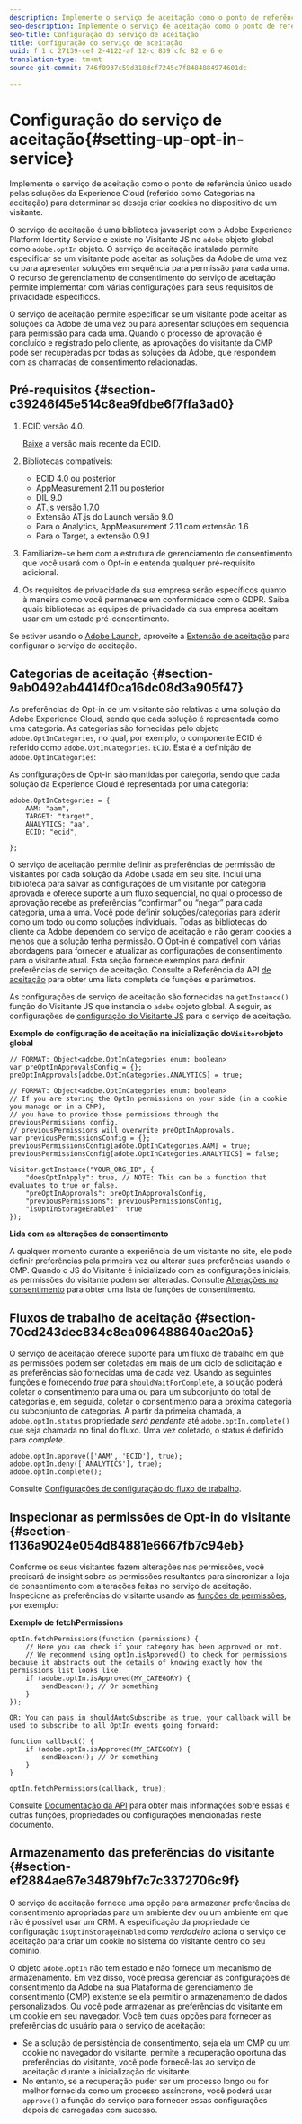 ```yaml
---
description: Implemente o serviço de aceitação como o ponto de referência único usado pelas soluções da Experience Cloud (referido como Categorias na aceitação) para determinar se deseja criar cookies no dispositivo de um visitante.
seo-description: Implemente o serviço de aceitação como o ponto de referência único usado pelas soluções da Experience Cloud (referido como Categorias na aceitação) para determinar se deseja criar cookies no dispositivo de um visitante.
seo-title: Configuração do serviço de aceitação
title: Configuração do serviço de aceitação
uuid: f 1 c 27139-cef 2-4122-af 12-c 839 cfc 82 e 6 e
translation-type: tm+mt
source-git-commit: 746f8937c59d318dcf7245c7f8484884974601dc

---
```



# Configuração do serviço de aceitação{#setting-up-opt-in-service}

Implemente o serviço de aceitação como o ponto de referência único usado pelas soluções da Experience Cloud (referido como Categorias na aceitação) para determinar se deseja criar cookies no dispositivo de um visitante.

O serviço de aceitação é uma biblioteca javascript com o Adobe Experience Platform Identity Service e existe no Visitante JS no `adobe` objeto global como `adobe.optIn` objeto. O serviço de aceitação instalado permite especificar se um visitante pode aceitar as soluções da Adobe de uma vez ou para apresentar soluções em sequência para permissão para cada uma. O recurso de gerenciamento de consentimento do serviço de aceitação permite implementar com várias configurações para seus requisitos de privacidade específicos.

O serviço de aceitação permite especificar se um visitante pode aceitar as soluções da Adobe de uma vez ou para apresentar soluções em sequência para permissão para cada uma. Quando o processo de aprovação é concluído e registrado pelo cliente, as aprovações do visitante da CMP pode ser recuperadas por todas as soluções da Adobe, que respondem com as chamadas de consentimento relacionadas.

## Pré-requisitos {#section-c39246f45e514c8ea9fdbe6f7ffa3ad0}

1. ECID versão 4.0.

   [Baixe](https://github.com/Adobe-Marketing-Cloud/id-service/releases) a versão mais recente da ECID.

1. Bibliotecas compatíveis:

   * ECID 4.0 ou posterior
   * AppMeasurement 2.11 ou posterior
   * DIL 9.0
   * AT.js versão 1.7.0
   * Extensão AT.js do Launch versão 9.0
   * Para o Analytics, AppMeasurement 2.11 com extensão 1.6
   * Para o Target, a extensão 0.9.1

1. Familiarize-se bem com a estrutura de gerenciamento de consentimento que você usará com o Opt-in e entenda qualquer pré-requisito adicional.

   <!--
   For IAB, see here for additional pre-reqs.
   -->

1. Os requisitos de privacidade da sua empresa serão específicos quanto à maneira como você permanece em conformidade com o GDPR. Saiba quais bibliotecas as equipes de privacidade da sua empresa aceitam usar em um estado pré-consentimento.

Se estiver usando o [Adobe Launch](https://docs.adobelaunch.com/), aproveite a [Extensão de aceitação](../../implementation-guides/opt-in-service/launch.md) para configurar o serviço de aceitação.

## Categorias de aceitação {#section-9ab0492ab4414f0ca16dc08d3a905f47}

As preferências de Opt-in de um visitante são relativas a uma solução da Adobe Experience Cloud, sendo que cada solução é representada como uma categoria. As categorias são fornecidas pelo objeto `adobe.OptInCategories`, no qual, por exemplo, o componente ECID é referido como `adobe.OptInCategories`. `ECID`. Esta é a definição de `adobe.OptInCategories`:

As configurações de Opt-in são mantidas por categoria, sendo que cada solução da Experience Cloud é representada por uma categoria:

```
adobe.OptInCategories = { 
    AAM: "aam", 
    TARGET: "target",  
    ANALYTICS: "aa", 
    ECID: "ecid", 
     
};
```

O serviço de aceitação permite definir as preferências de permissão de visitantes por cada solução da Adobe usada em seu site. Inclui uma biblioteca para salvar as configurações de um visitante por categoria aprovada e oferece suporte a um fluxo sequencial, no qual o processo de aprovação recebe as preferências “confirmar” ou “negar” para cada categoria, uma a uma. Você pode definir soluções/categorias para aderir como um todo ou como soluções individuais.
Todas as bibliotecas do cliente da Adobe dependem do serviço de aceitação e não geram cookies a menos que a solução tenha permissão. O Opt-in é compatível com várias abordagens para fornecer e atualizar as configurações de consentimento para o visitante atual. Esta seção fornece exemplos para definir preferências de serviço de aceitação. Consulte a Referência da API [de aceitação](../../implementation-guides/opt-in-service/api.md#reference-4f30152333dd4990ab10c1b8b82fc867) para obter uma lista completa de funções e parâmetros.

As configurações de serviço de aceitação são fornecidas na `getInstance()` função do Visitante JS que instancia o `adobe` objeto global. A seguir, as configurações de [configuração do Visitante JS](../../implementation-guides/opt-in-service/api.md#section-d66018342baf401389f248bb381becbf) para o serviço de aceitação.

**Exemplo de configuração de aceitação na inicialização do`Visitor`objeto global**

```
// FORMAT: Object<adobe.OptInCategories enum: boolean> 
var preOptInApprovalsConfig = {}; 
preOptInApprovals[adobe.OptInCategories.ANALYTICS] = true; 
  
// FORMAT: Object<adobe.OptInCategories enum: boolean> 
// If you are storing the OptIn permissions on your side (in a cookie you manage or in a CMP), 
// you have to provide those permissions through the previousPermissions config. 
// previousPermissions will overwrite preOptInApprovals. 
var previousPermissionsConfig = {}; 
previousPermissionsConfig[adobe.OptInCategories.AAM] = true; 
previousPermissionsConfig[adobe.OptInCategories.ANALYTICS] = false; 
  
Visitor.getInstance("YOUR_ORG_ID", { 
    "doesOptInApply": true, // NOTE: This can be a function that evaluates to true or false. 
    "preOptInApprovals": preOptInApprovalsConfig, 
    "previousPermissions": previousPermissionsConfig, 
    "isOptInStorageEnabled": true 
});
```

**Lida com as alterações de consentimento**

A qualquer momento durante a experiência de um visitante no site, ele pode definir preferências pela primeira vez ou alterar suas preferências usando o CMP. Quando o JS do Visitante é inicializado com as configurações iniciais, as permissões do visitante podem ser alteradas. Consulte [Alterações no consentimento](../../implementation-guides/opt-in-service/api.md#section-c3d85403ff0d4394bd775c39f3d001fc) para obter uma lista de funções de consentimento.

<!--
<p> *** <b>sample code block </b>*** </p>
-->

## Fluxos de trabalho de aceitação {#section-70cd243dec834c8ea096488640ae20a5}

O serviço de aceitação oferece suporte para um fluxo de trabalho em que as permissões podem ser coletadas em mais de um ciclo de solicitação e as preferências são fornecidas uma de cada vez. Usando as seguintes funções e fornecendo *true* para `shouldWaitForComplete`, a solução poderá coletar o consentimento para uma ou para um subconjunto do total de categorias e, em seguida, coletar o consentimento para a próxima categoria ou subconjunto de categorias. A partir da primeira chamada, a `adobe.optIn.status` propriedade *será pendente* até `adobe.optIn.complete()` que seja chamada no final do fluxo. Uma vez coletado, o status é definido para *complete*.

```
adobe.optIn.approve(['AAM', 'ECID'], true); 
adobe.optIn.deny(['ANALYTICS'], true); 
adobe.optIn.complete();
```

Consulte [Configurações de configuração do fluxo de trabalho](../../implementation-guides/opt-in-service/api.md#section-2c5adfa5459c4e72b96d2693123a53c2).

## Inspecionar as permissões de Opt-in do visitante {#section-f136a9024e054d84881e6667fb7c94eb}

Conforme os seus visitantes fazem alterações nas permissões, você precisará de insight sobre as permissões resultantes para sincronizar a loja de consentimento com alterações feitas no serviço de aceitação. Inspecione as preferências do visitante usando as [funções de permissões](../../implementation-guides/opt-in-service/api.md#section-7fe57279b5b44b4f8fe47e336df60155), por exemplo:

**Exemplo de fetchPermissions**

```
optIn.fetchPermissions(function (permissions) { 
    // Here you can check if your category has been approved or not. 
    // We recommend using optIn.isApproved() to check for permissions because it abstracts out the details of knowing exactly how the permissions list looks like. 
    if (adobe.optIn.isApproved(MY_CATEGORY) { 
        sendBeacon(); // Or something 
    } 
});

OR: You can pass in shouldAutoSubscribe as true, your callback will be used to subscribe to all OptIn events going forward:

function callback() { 
    if (adobe.optIn.isApproved(MY_CATEGORY) { 
        sendBeacon(); // Or something 
    } 
}

optIn.fetchPermissions(callback, true);
```

Consulte  [Documentação da API](../../implementation-guides/opt-in-service/api.md#reference-4f30152333dd4990ab10c1b8b82fc867) para obter mais informações sobre essas e outras funções, propriedades ou configurações mencionadas neste documento.

## Armazenamento das preferências do visitante {#section-ef2884ae67e34879bf7c7c3372706c9f}

O serviço de aceitação fornece uma opção para armazenar preferências de consentimento apropriadas para um ambiente dev ou um ambiente em que não é possível usar um CRM. A especificação da propriedade de configuração `isOptInStorageEnabled` como *verdadeiro* aciona o serviço de aceitação para criar um cookie no sistema do visitante dentro do seu domínio.

O objeto `adobe.optIn` não tem estado e não fornece um mecanismo de armazenamento. Em vez disso, você precisa gerenciar as configurações de consentimento da Adobe na sua Plataforma de gerenciamento de consentimento (CMP) existente se ela permitir o armazenamento de dados personalizados. Ou você pode armazenar as preferências do visitante em um cookie em seu navegador. Você tem duas opções para fornecer as preferências do usuário para o serviço de aceitação:

* Se a solução de persistência de consentimento, seja ela um CMP ou um cookie no navegador do visitante, permite a recuperação oportuna das preferências do visitante, você pode fornecê-las ao serviço de aceitação durante a inicialização do visitante.
* No entanto, se a recuperação puder ser um processo longo ou for melhor fornecida como um processo assíncrono, você poderá usar `approve()` a função do serviço para fornecer essas configurações depois de carregadas com sucesso.


